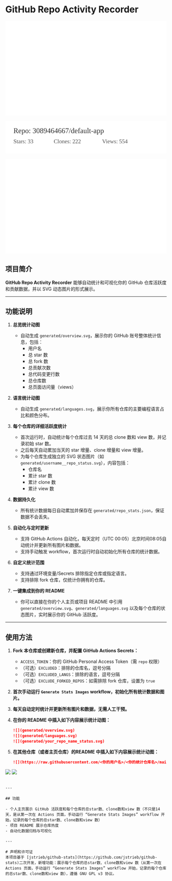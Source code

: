 # GitHub Repo Activity Recorder

![Animation](generated/overview.svg)

![Animation](generated/3089464667__default-app_status.svg)

![Animation](generated/languages.svg)

## 项目简介
 
**GitHub Repo Activity Recorder** 能够自动统计和可视化你的 GitHub 仓库活跃度和贡献数据，并以 SVG 动态图片的形式展示。

---

## 功能说明

1. **总览统计动图**
   - 自动生成 `generated/overview.svg`，展示你的 GitHub 账号整体统计信息，包括：
     - 用户名
     - 总 star 数
     - 总 fork 数
     - 总贡献次数
     - 总代码变更行数
     - 总仓库数
     - 总页面访问量（views）

2. **语言统计动图**
   - 自动生成 `generated/languages.svg`，展示你所有仓库的主要编程语言占比和颜色分布。

3. **每个仓库的详细活跃度统计**
   - 首次运行时，自动统计每个仓库过去 14 天的总 clone 数和 view 数，并记录初始 star 数。
   - 之后每天自动累加当天的 star 增量、clone 增量和 view 增量。
   - 为每个仓库生成独立的 SVG 状态图片（如 `generated/username__repo_status.svg`），内容包括：
     - 仓库名
     - 累计 star 数
     - 累计 clone 数
     - 累计 view 数

4. **数据持久化**
   - 所有统计数据每日自动累加并保存在 `generated/repo_stats.json`，保证数据不会丢失。

5. **自动化与定时更新**
   - 支持 GitHub Actions 自动化，每天定时（UTC 00:05）北京时间08:05自动统计并更新所有图片和数据。
   - 支持手动触发 workflow，首次运行时自动初始化所有仓库的统计数据。

6. **自定义统计范围**
   - 支持通过环境变量/Secrets 排除指定仓库或指定语言。
   - 支持排除 fork 仓库，仅统计你拥有的仓库。

7. **一键集成到你的 README**
   - 你可以直接在你的个人主页或项目 README 中引用 `generated/overview.svg`、`generated/languages.svg` 以及每个仓库的状态图片，实时展示你的 GitHub 活跃度。

---

## 使用方法

1. **Fork 本仓库或创建新仓库，并配置 GitHub Actions Secrets：**
   - `ACCESS_TOKEN`：你的 GitHub Personal Access Token（需 `repo` 权限）
   - （可选）`EXCLUDED`：排除的仓库名，逗号分隔
   - （可选）`EXCLUDED_LANGS`：排除的语言，逗号分隔
   - （可选）`EXCLUDE_FORKED_REPOS`：如需排除 fork 仓库，设置为 `true`

2. **首次手动运行 `Generate Stats Images` workflow，初始化所有统计数据和图片。**

3. **每天自动定时统计并更新所有图片和数据，无需人工干预。**

4. **在你的 README 中插入如下内容展示统计动图：**
   ```markdown
   ![](generated/overview.svg)
   ![](generated/languages.svg)
   ![](generated/your_repo_name_status.svg)
   ```
5. **在其他仓库（或者主页仓库）的README 中插入如下内容展示统计动图：**
   ```markdown
   ![](https://raw.githubusercontent.com/<你的用户名>/<你的统计仓库名>/main/generated/overview.svg)
![](https://raw.githubusercontent.com/<你的用户名>/<你的统计仓库名>/main/generated/languages.svg)
![](https://raw.githubusercontent.com/<你的用户名>/<你的统计仓库名>/main/generated/<repo>_status.svg)
   ```

---

## 功能

- 个人主页展示 GitHub 活跃度和每个仓库的总star数、clone数和view 数（不只是14天，是从第一次在 Actions 页面，手动运行 “Generate Stats Images” workflow 开始，记录的每个仓库的总star数、clone数和view 数）
- 项目 README 展示仓库热度
- 自动化数据归档与可视化

---

# 声明和许可证
本项目基于 [jstrieb/github-stats](https://github.com/jstrieb/github-stats)二次开发，新增功能：展示每个仓库的总star数、clone数和view 数（从第一次在 Actions 页面，手动运行 “Generate Stats Images” workflow 开始，记录的每个仓库的总star数、clone数和view 数），遵循 GNU GPL v3 协议。